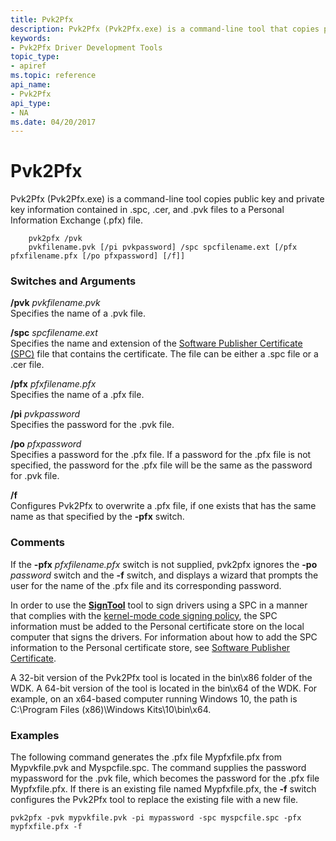 ```yaml
---
title: Pvk2Pfx
description: Pvk2Pfx (Pvk2Pfx.exe) is a command-line tool that copies public key and private key information contained in .spc, .cer, and .pvk files to a Personal Information Exchange (.pfx) file.
keywords:
- Pvk2Pfx Driver Development Tools
topic_type:
- apiref
ms.topic: reference
api_name:
- Pvk2Pfx
api_type:
- NA
ms.date: 04/20/2017
---
```


# Pvk2Pfx


Pvk2Pfx (Pvk2Pfx.exe) is a command-line tool copies public key and private key information contained in .spc, .cer, and .pvk files to a Personal Information Exchange (.pfx) file.

```
    pvk2pfx /pvk 
    pvkfilename.pvk [/pi pvkpassword] /spc spcfilename.ext [/pfx pfxfilename.pfx [/po pfxpassword] [/f]]
```

### <span id="switches_and_arguments"></span><span id="SWITCHES_AND_ARGUMENTS"></span>Switches and Arguments

<span id="_PVK_PVKFILENAME.PVK"></span>**/pvk** *pvkfilename.pvk*  
Specifies the name of a .pvk file.

<span id="_SPC_SPCFILENAME.EXT"></span>**/spc** *spcfilename.ext*  
Specifies the name and extension of the [Software Publisher Certificate (SPC)](../install/deprecation-of-software-publisher-certificates-and-commercial-release-certificates.md) file that contains the certificate. The file can be either a .spc file or a .cer file.

<span id="_PFX_PFXFILENAME.PFX"></span>**/pfx** *pfxfilename.pfx*  
Specifies the name of a .pfx file.

<span id="_pi_pvkpassword"></span><span id="_PI_PVKPASSWORD"></span>**/pi** *pvkpassword*  
Specifies the password for the .pvk file.

<span id="_po_pfxpassword"></span><span id="_PO_PFXPASSWORD"></span>**/po** *pfxpassword*  
Specifies a password for the .pfx file. If a password for the .pfx file is not specified, the password for the .pfx file will be the same as the password for .pvk file.

<span id="_f"></span><span id="_F"></span>**/f**  
Configures Pvk2Pfx to overwrite a .pfx file, if one exists that has the same name as that specified by the **-pfx** switch.

### <span id="comments"></span><span id="COMMENTS"></span>Comments

If the **-pfx** *pfxfilename.pfx* switch is not supplied, pvk2pfx ignores the **-po** *password* switch and the **-f** switch, and displays a wizard that prompts the user for the name of the .pfx file and its corresponding password.

In order to use the [**SignTool**](signtool.md) tool to sign drivers using a SPC in a manner that complies with the [kernel-mode code signing policy](../install/kernel-mode-code-signing-policy--windows-vista-and-later-.md), the SPC information must be added to the Personal certificate store on the local computer that signs the drivers. For information about how to add the SPC information to the Personal certificate store, see [Software Publisher Certificate](../install/deprecation-of-software-publisher-certificates-and-commercial-release-certificates.md).

A 32-bit version of the Pvk2Pfx tool is located in the bin\\x86 folder of the WDK. A 64-bit version of the tool is located in the bin\\x64 of the WDK. For example, on an x64-based computer running Windows 10, the path is C:\\Program Files (x86)\\Windows Kits\\10\\bin\\x64.

### <span id="examples"></span><span id="EXAMPLES"></span>Examples

The following command generates the .pfx file Mypfxfile.pfx from Mypvkfile.pvk and Myspcfile.spc. The command supplies the password mypassword for the .pvk file, which becomes the password for the .pfx file Mypfxfile.pfx. If there is an existing file named Mypfxfile.pfx, the **-f** switch configures the Pvk2Pfx tool to replace the existing file with a new file.

```
pvk2pfx -pvk mypvkfile.pvk -pi mypassword -spc myspcfile.spc -pfx mypfxfile.pfx -f
```
